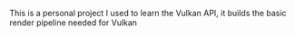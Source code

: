 This is a personal project I used to learn the Vulkan API, it builds the basic render pipeline needed for Vulkan
